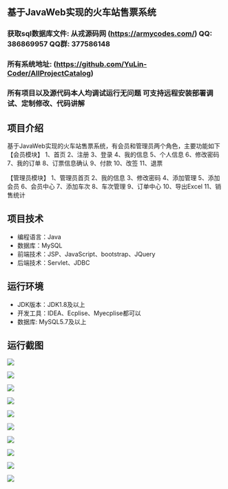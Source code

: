## 基于JavaWeb实现的火车站售票系统

###  获取sql数据库文件: 从戎源码网 (https://armycodes.com/) QQ: 386869957 QQ群: 377586148
###  所有系统地址: (https://github.com/YuLin-Coder/AllProjectCatalog) 
###  所有项目以及源代码本人均调试运行无问题 可支持远程安装部署调试、定制修改、代码讲解

## 项目介绍
基于JavaWeb实现的火车站售票系统，有会员和管理员两个角色，主要功能如下
【会员模块】
1、首页
2、注册
3、登录
4、我的信息
5、个人信息
6、修改密码
7、我的订单
8、订票信息确认
9、付款
10、改签
11、退票

【管理员模块】
1、管理员首页
2、我的信息
3、修改密码
4、添加管理
5、添加会员
6、会员中心
7、添加车次
8、车次管理
9、订单中心
10、导出Excel
11、销售统计

## 项目技术
- 编程语言：Java
- 数据库：MySQL
- 前端技术：JSP、JavaScript、bootstrap、JQuery
- 后端技术：Servlet、JDBC

## 运行环境
- JDK版本：JDK1.8及以上
- 开发工具：IDEA、Ecplise、Myecplise都可以
- 数据库: MySQL5.7及以上

## 运行截图
![](screenshot/1.png)

![](screenshot/2.png)

![](screenshot/3.png)

![](screenshot/4.png)

![](screenshot/5.png)

![](screenshot/6.png)

![](screenshot/7.png)

![](screenshot/8.png)

![](screenshot/9.png)

![](screenshot/10.png)